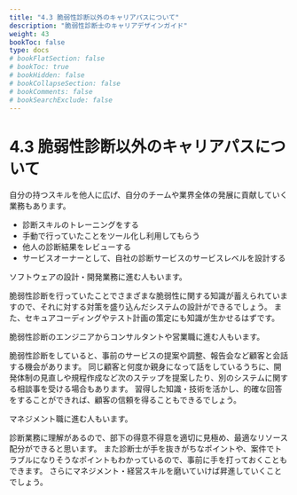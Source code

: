 ```yaml
---
title: "4.3 脆弱性診断以外のキャリアパスについて"
description: "脆弱性診断士のキャリアデザインガイド"
weight: 43
bookToc: false
type: docs
# bookFlatSection: false
# bookToc: true
# bookHidden: false
# bookCollapseSection: false
# bookComments: false
# bookSearchExclude: false
---
```


# 4.3 脆弱性診断以外のキャリアパスについて

自分の持つスキルを他人に広げ、自分のチームや業界全体の発展に貢献していく業務もあります。

- 診断スキルのトレーニングをする
- 手動で行っていたことをツール化し利用してもらう
- 他人の診断結果をレビューする
- サービスオーナーとして、自社の診断サービスのサービスレベルを設計する

ソフトウェアの設計・開発業務に進む人もいます。

脆弱性診断を行っていたことでさまざまな脆弱性に関する知識が蓄えられていますので、それに対する対策を盛り込んだシステムの設計ができるでしょう。
また、セキュアコーディングやテスト計画の策定にも知識が生かせるはずです。

脆弱性診断のエンジニアからコンサルタントや営業職に進む人もいます。

脆弱性診断をしていると、事前のサービスの提案や調整、報告会など顧客と会話する機会があります。
同じ顧客と何度か親身になって話をしているうちに、開発体制の見直しや規程作成など次のステップを提案したり、別のシステムに関する相談事を受ける場合もあります。
習得した知識・技術を活かし、的確な回答をすることができれば、顧客の信頼を得ることもできるでしょう。

マネジメント職に進む人もいます。

診断業務に理解があるので、部下の得意不得意を適切に見極め、最適なリソース配分ができると思います。
また診断士が手を抜きがちなポイントや、案件でトラブルになりそうなポイントもわかっているので、事前に手を打っておくこともできます。
さらにマネジメント・経営スキルを磨いていけば昇進していくことでしょう。